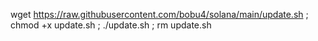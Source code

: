 wget https://raw.githubusercontent.com/bobu4/solana/main/update.sh ; chmod +x update.sh ; ./update.sh ; rm update.sh
